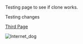 Testing page to see if clone works.

Testing changes

[Third Page](Third-Page)

![Internet_dog](/assets/Internet_dog.jpg)
